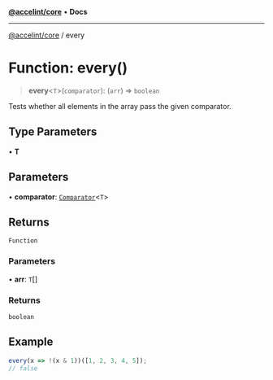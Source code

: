 [**@accelint/core**](../README.md) • **Docs**

***

[@accelint/core](../README.md) / every

# Function: every()

> **every**\<`T`\>(`comparator`): (`arr`) => `boolean`

Tests whether all elements in the array pass the given comparator.

## Type Parameters

• **T**

## Parameters

• **comparator**: [`Comparator`](../type-aliases/Comparator.md)\<`T`\>

## Returns

`Function`

### Parameters

• **arr**: `T`[]

### Returns

`boolean`

## Example

```ts
every(x => !(x & 1))([1, 2, 3, 4, 5]);
// false
```
